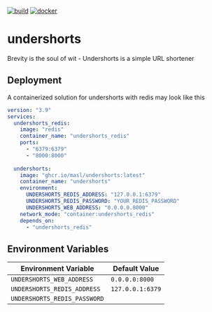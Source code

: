 [![build](https://github.com/masl/undershorts/actions/workflows/build.yml/badge.svg?branch=main)](https://github.com/masl/undershorts/actions/workflows/build.yml)
[![docker](https://github.com/masl/undershorts/actions/workflows/docker.yml/badge.svg)](https://github.com/masl/undershorts/actions/workflows/docker.yml)

# undershorts
Brevity is the soul of wit - Undershorts is a simple URL shortener

## Deployment 
A containerized solution for undershorts with redis may look like this
```yaml
version: "3.9"
services:
  undershorts_redis:
    image: "redis"
    container_name: "undershorts_redis"
    ports:
      - "6379:6379"
      - "8000:8000"
  
  undershorts:
    image: "ghcr.io/masl/undershorts:latest"
    container_name: "undershorts"
    environment:
      UNDERSHORTS_REDIS_ADDRESS: "127.0.0.1:6379"
      UNDERSHORTS_REDIS_PASSWORD: "YOUR_REDIS_PASSWORD"
      UNDERSHORTS_WEB_ADDRESS: "0.0.0.0.8000"
    network_mode: "container:undershorts_redis"
    depends_on:
      - "undershorts_redis"
```
## Environment Variables
| Environment Variable         | Default Value    |
|------------------------------|------------------|
| `UNDERSHORTS_WEB_ADDRESS`    | `0.0.0.0:8000`   |
| `UNDERSHORTS_REDIS_ADDRESS`  | `127.0.0.1:6379` |
| `UNDERSHORTS_REDIS_PASSWORD` | ` `              |
